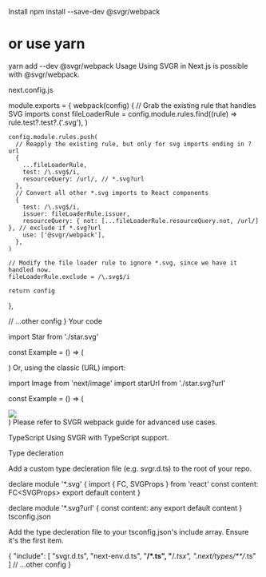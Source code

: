 Install
npm install --save-dev @svgr/webpack

# or use yarn

yarn add --dev @svgr/webpack
Usage
Using SVGR in Next.js is possible with @svgr/webpack.

next.config.js

module.exports = {
webpack(config) {
// Grab the existing rule that handles SVG imports
const fileLoaderRule = config.module.rules.find((rule) =>
rule.test?.test?.('.svg'),
)

    config.module.rules.push(
      // Reapply the existing rule, but only for svg imports ending in ?url
      {
        ...fileLoaderRule,
        test: /\.svg$/i,
        resourceQuery: /url/, // *.svg?url
      },
      // Convert all other *.svg imports to React components
      {
        test: /\.svg$/i,
        issuer: fileLoaderRule.issuer,
        resourceQuery: { not: [...fileLoaderRule.resourceQuery.not, /url/] }, // exclude if *.svg?url
        use: ['@svgr/webpack'],
      },
    )

    // Modify the file loader rule to ignore *.svg, since we have it handled now.
    fileLoaderRule.exclude = /\.svg$/i

    return config

},

// ...other config
}
Your code

import Star from './star.svg'

const Example = () => (

  <div>
    <Star />
  </div>
)
Or, using the classic (URL) import:

import Image from 'next/image'
import starUrl from './star.svg?url'

const Example = () => (

  <div>
    <Image src={starUrl} />
  </div>
)
Please refer to SVGR webpack guide for advanced use cases.

TypeScript
Using SVGR with TypeScript support.

Type decleration

Add a custom type decleration file (e.g. svgr.d.ts) to the root of your repo.

declare module '\*.svg' {
import { FC, SVGProps } from 'react'
const content: FC<SVGProps<SVGElement>>
export default content
}

declare module '\*.svg?url' {
const content: any
export default content
}
tsconfig.json

Add the type decleration file to your tsconfig.json's include array. Ensure it's the first item.

{
"include": [
"svgr.d.ts",
"next-env.d.ts",
"**/*.ts",
"**/*.tsx",
".next/types/**/*.ts"
]
// ...other config
}

